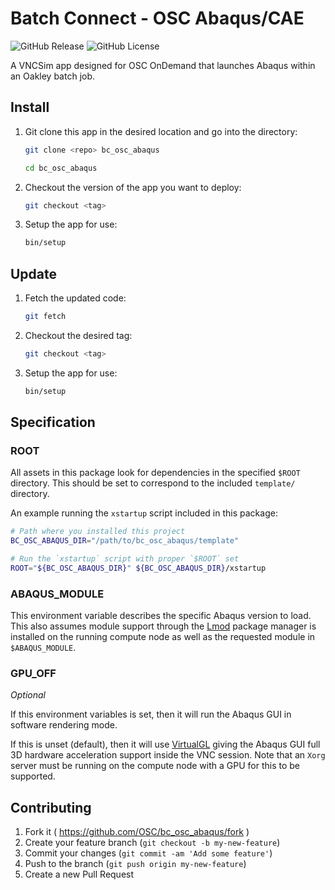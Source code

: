 # Batch Connect - OSC Abaqus/CAE

![GitHub Release](https://img.shields.io/github/release/osc/bc_osc_abaqus.svg)
![GitHub License](https://img.shields.io/github/license/osc/bc_osc_abaqus.svg)

A VNCSim app designed for OSC OnDemand that launches Abaqus within an Oakley
batch job.

## Install

1. Git clone this app in the desired location and go into the directory:

   ```sh
   git clone <repo> bc_osc_abaqus

   cd bc_osc_abaqus
   ```

2. Checkout the version of the app you want to deploy:

   ```sh
   git checkout <tag>
   ```

3. Setup the app for use:

   ```sh
   bin/setup
   ```

## Update

1. Fetch the updated code:

   ```sh
   git fetch
   ```

2. Checkout the desired tag:

   ```sh
   git checkout <tag>
   ```

3. Setup the app for use:

   ```sh
   bin/setup
   ```

## Specification

### ROOT

All assets in this package look for dependencies in the specified `$ROOT`
directory. This should be set to correspond to the included `template/`
directory.

An example running the `xstartup` script included in this package:

```sh
# Path where you installed this project
BC_OSC_ABAQUS_DIR="/path/to/bc_osc_abaqus/template"

# Run the `xstartup` script with proper `$ROOT` set
ROOT="${BC_OSC_ABAQUS_DIR}" ${BC_OSC_ABAQUS_DIR}/xstartup
```

### ABAQUS_MODULE

This environment variable describes the specific Abaqus version to load. This
also assumes module support through the
[Lmod](https://www.tacc.utexas.edu/research-development/tacc-projects/lmod)
package manager is installed on the running compute node as well as the
requested module in `$ABAQUS_MODULE`.

### GPU_OFF

*Optional*

If this environment variables is set, then it will run the Abaqus GUI in
software rendering mode.

If this is unset (default), then it will use
[VirtualGL](http://www.virtualgl.org/) giving the Abaqus GUI full 3D hardware
acceleration support inside the VNC session. Note that an `Xorg` server must be
running on the compute node with a GPU for this to be supported.

## Contributing

1. Fork it ( https://github.com/OSC/bc_osc_abaqus/fork )
2. Create your feature branch (`git checkout -b my-new-feature`)
3. Commit your changes (`git commit -am 'Add some feature'`)
4. Push to the branch (`git push origin my-new-feature`)
5. Create a new Pull Request

